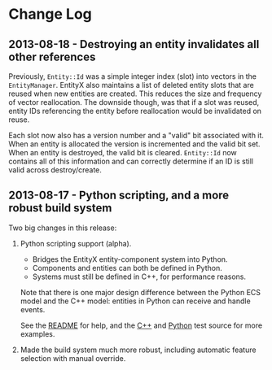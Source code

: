 # Change Log

## 2013-08-18 - Destroying an entity invalidates all other references

Previously, `Entity::Id` was a simple integer index (slot) into vectors in the `EntityManager`. EntityX also maintains a list of deleted entity slots that are reused when new entities are created. This reduces the size and frequency of vector reallocation. The downside though, was that if a slot was reused, entity IDs referencing the entity before reallocation would be invalidated on reuse.

Each slot now also has a version number and a "valid" bit associated with it. When an entity is allocated the version is incremented and the valid bit set. When an entity is destroyed, the valid bit is cleared. `Entity::Id` now contains all of this information and can correctly determine if an ID is still valid across destroy/create.

## 2013-08-17 - Python scripting, and a more robust build system

Two big changes in this release:

1. Python scripting support (alpha).
    - Bridges the EntityX entity-component system into Python.
    - Components and entities can both be defined in Python.
    - Systems must still be defined in C++, for performance reasons.

    Note that there is one major design difference between the Python ECS model and the C++ model: entities in Python can receive and handle events.
 
    See the [README](https://github.com/alecthomas/entityx/blob/master/entityx/python/README.md) for help, and the [C++](https://github.com/alecthomas/entityx/blob/master/entityx/python/PythonSystem_test.cc) and [Python](https://github.com/alecthomas/entityx/tree/master/entityx/python/entityx/tests) test source for more examples.

2. Made the build system much more robust, including automatic feature selection with manual override.

